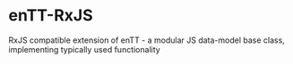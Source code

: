 # enTT-RxJS
RxJS compatible extension of enTT - a modular JS data-model base class, implementing typically used functionality
